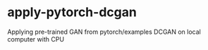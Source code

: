 # apply-pytorch-dcgan
Applying pre-trained GAN from pytorch/examples DCGAN on local computer with CPU
